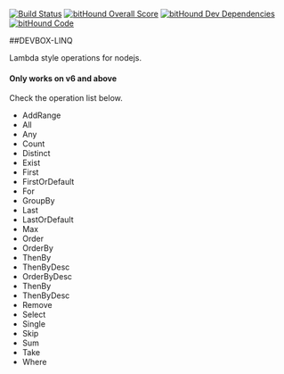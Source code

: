 
[![Build Status](https://travis-ci.org/rafael-pinho/LinqJs.svg?branch=master)](https://travis-ci.org/rafael-pinho/module-proxy)
[![bitHound Overall Score](https://www.bithound.io/github/GustavoMaritan/LinqJs/badges/score.svg)](https://www.bithound.io/github/GustavoMaritan/LinqJs)
[![bitHound Dev Dependencies](https://www.bithound.io/github/GustavoMaritan/LinqJs/badges/devDependencies.svg)](https://www.bithound.io/github/GustavoMaritan/LinqJs/master/dependencies/npm)
[![bitHound Code](https://www.bithound.io/github/GustavoMaritan/LinqJs/badges/code.svg)](https://www.bithound.io/github/GustavoMaritan/LinqJs)

##DEVBOX-LINQ

Lambda style operations for nodejs.

#### Only works on v6 and above ####

Check the operation list below.

- AddRange
- All 
- Any 
- Count
- Distinct
- Exist
- First
- FirstOrDefault 
- For
- GroupBy
- Last
- LastOrDefault
- Max
- Order
- OrderBy
 - ThenBy
 - ThenByDesc
- OrderByDesc 
 - ThenBy
 - ThenByDesc
- Remove 
- Select 
- Single
- Skip
- Sum
- Take
- Where 
